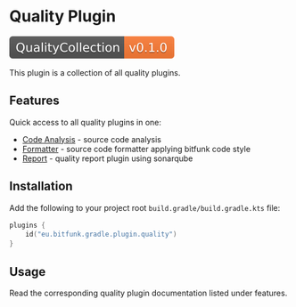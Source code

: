 # Quality Plugin

[![QualityCollection](../../docs/assets/images/badge-release-quality-collection.svg)](https://central.sonatype.dev/namespace/eu.bitfunk.gradle.plugin.quality)

This plugin is a collection of all quality plugins.

## Features

Quick access to all quality plugins in one:

- [Code Analysis](code-analysis/README.md) - source code analysis
- [Formatter](formatter/README.md) - source code formatter applying bitfunk code style
- [Report](report/README.md) - quality report plugin using sonarqube

## Installation

Add the following to your project root `build.gradle/build.gradle.kts` file:

```kotlin
plugins {
    id("eu.bitfunk.gradle.plugin.quality")
}
```

## Usage

Read the corresponding quality plugin documentation listed under features.
